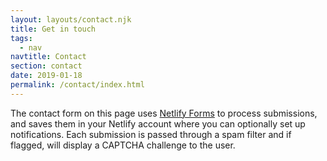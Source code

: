 ```yaml
---
layout: layouts/contact.njk
title: Get in touch
tags:
  - nav
navtitle: Contact
section: contact
date: 2019-01-18
permalink: /contact/index.html
---
```

The contact form on this page uses
[Netlify Forms](https://www.netlify.com/docs/form-handling/) to process
submissions, and saves them in your Netlify account where you can optionally
set up notifications. Each submission is passed through a spam filter and if
flagged, will display a CAPTCHA challenge to the user.
